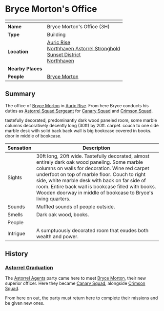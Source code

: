# Bryce Morton's Office

| []() | |
| --- | --- |
| **Name** | Bryce Morton's Office (3H) |
| **Type** | Building |
| **Location** | [Auric Rise](auric-rise.md)<br />[Northhaven Astorrel Stronghold](../strongholds/northhaven-astorrel-stronghold.md)<br />[Sunset District](../districts/sunset-district.md)<br />[Northhaven](../cities/northhaven.md) |
| **Nearby Places** | |
| **People** | [Bryce Morton](../../people/bryce-morton.md) |

## Summary

The office of [Bryce Morton](../../people/bryce-morton.md) in [Auric Rise](auric-rise.md). From here Bryce conducts his duties as [Astorrel Squad Sergeant](../../civilisations/kingdom-of-astor/organisations/astorrel/ranks/4-squad-sergeant.md) for [Canary Squad](../../civilisations/kingdom-of-astor/organisations/astorrel/squads/canary.md) and [Crimson Squad](../../civilisations/kingdom-of-astor/organisations/astorrel/squads/ruby.md).

tastefully decorated, predominantly dark wood paneled room, some marble columns decoratively
decently long (30ft) by 20ft. carpet.
couch to one side
marble desk with solid back
back wall is big bookcase covered in books. door in middle of bookcase.


| Sensation | Description |
| ---- | --- |
| Sights | 30ft long, 20ft wide. Tastefully decorated, almost entirely dark oak wood paneling. Some marble columns on walls for decoration. Wine red carpet underfoot on top of marble floor. Couch to right side, white marble desk with back on far side of room. Entire back wall is bookcase filled with books. Wooden doorway in middle of bookcase to Bryce's living quarters. |
| Sounds | Muffled sounds of people outside. |
| Smells | Dark oak wood, books. |
| People | |
| Intrigue | A sumptuously decorated room that exudes both wealth and power. |

## History

### [Astorrel Graduation](../../../campaigns/astorrel-agents/storylines/astorrel-graduation.md)

The [Astorrel Agents](../../../campaigns/astorrel-agents/astorrel-agents.md) party came here to meet [Bryce Morton](../../people/bryce-morton.md), their new superior officer. Here they became [Canary Squad](../../civilisations/kingdom-of-astor/organisations/astorrel/squads/canary.md), alongside [Crimson Squad](../../civilisations/kingdom-of-astor/organisations/astorrel/squads/ruby.md).

From here on out, the party must return here to complete their missions and be given new ones.
